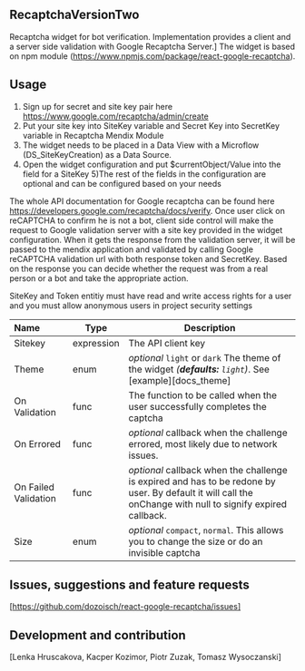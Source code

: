 ## RecaptchaVersionTwo
Recaptcha widget for bot verification. Implementation provides a client and a server side validation with Google Recaptcha Server.] The widget is based on npm module (https://www.npmjs.com/package/react-google-recaptcha).

## Usage
1) Sign up for secret and site key pair here https://www.google.com/recaptcha/admin/create 
2) Put your site key into SiteKey variable and Secret Key into SecretKey variable in Recaptcha Mendix Module
3) The widget needs to be placed in a Data View with a Microflow (DS_SiteKeyCreation) as a Data Source.
4) Open the widget configuration and put $currentObject/Value into the field for a SiteKey
5)The rest of the fields in the configuration are optional and can be configured based on your needs

The whole API documentation for Google recaptcha can be found here https://developers.google.com/recaptcha/docs/verify. 
Once user click on reCAPTCHA to confirm he is not a bot, client side control will make the request to Google validation server with a site key provided in the widget configuration. When it gets the response from the validation server, it will be passed to the mendix application and validated by calling Google reCAPTCHA validation url with both response token and SecretKey. Based on the response you can decide whether the request was from a real person or a bot and take the appropriate action.

SiteKey and Token entitiy must have read and write access rights for a user and you must allow anonymous users in project security settings

| Name | Type | Description |
|:---- | ---- | ------ |
| Sitekey | expression | The API client key |
| Theme | enum | *optional* `light` or `dark` The theme of the widget *(__defaults:__ `light`)*. See [example][docs_theme]
| On Validation | func | The function to be called when the user successfully completes the captcha |
| On Errored | func | *optional* callback when the challenge errored, most likely due to network issues. |
| On Failed Validation | func | *optional* callback when the challenge is expired and has to be redone by user. By default it will call the onChange with null to signify expired callback. 
| Size | enum | *optional* `compact`, `normal`. This allows you to change the size or do an invisible captcha |

## Issues, suggestions and feature requests
[https://github.com/dozoisch/react-google-recaptcha/issues]

## Development and contribution
[Lenka Hruscakova, Kacper Kozimor, Piotr Zuzak, Tomasz Wysoczanski]
